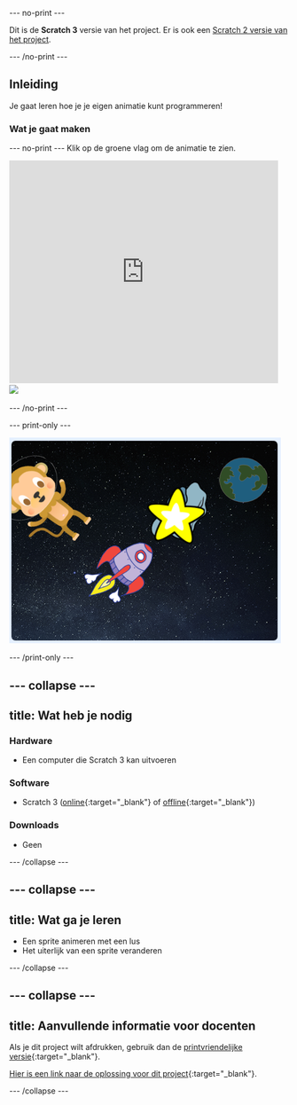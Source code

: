 --- no-print ---

Dit is de **Scratch 3** versie van het project. Er is ook een [Scratch 2 versie van het project](https://projects.raspberrypi.org/nl-NL/projects/lost-in-space-scratch2).

--- /no-print ---

## Inleiding

Je gaat leren hoe je je eigen animatie kunt programmeren!

### Wat je gaat maken

--- no-print --- Klik op de groene vlag om de animatie te zien.

<div class="scratch-preview">
  <iframe allowtransparency="true" width="485" height="402" src="https://scratch.mit.edu/projects/embed/276873231/?autostart=false" frameborder="0" scrolling="no"></iframe>
  <img src="images/space-final.png">
</div>

--- /no-print ---

--- print-only ---

![Voltooid project](images/showcase_static.png)

--- /print-only ---

--- collapse ---
---
title: Wat heb je nodig
---

### Hardware

+ Een computer die Scratch 3 kan uitvoeren

### Software

+ Scratch 3 ([online](http://rpf.io/scratchon){:target="_blank"} of [offline](http://rpf.io/scratchoff){:target="_blank"})

### Downloads

+ Geen

--- /collapse ---

--- collapse ---
---
title: Wat ga je leren
---

+ Een sprite animeren met een lus
+ Het uiterlijk van een sprite veranderen

--- /collapse ---

--- collapse ---
---
title: Aanvullende informatie voor docenten
---

Als je dit project wilt afdrukken, gebruik dan de [printvriendelijke versie](https://projects.raspberrypi.org/nl-NL/projects/lost-in-space/print){:target="_blank"}.

[Hier is een link naar de oplossing voor dit project](http://rpf.io/p/nl-NL/lost-in-space-get){:target="_blank"}.

--- /collapse ---